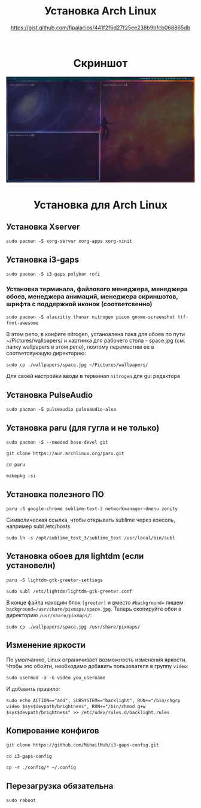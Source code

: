 <div align="center">

# Установка Arch Linux
https://gist.github.com/fjpalacios/441f2f6d27f25ee238b9bfcb068865db

<br>

# Скриншот
![screenshot](./assets/screenshot.png)

# Установка для Arch Linux
</div>

## Установка Xserver
```
sudo pacman -S xorg-server xorg-apps xorg-xinit
```

## Установка i3-gaps
```
sudo pacman -S i3-gaps polybar rofi
```

### Установка терминала, файлового менеджера, менеджера обоев, менеджера анимаций, менеджера скриншотов, шрифта с поддержкой иконок (соответсвенно)
```
sudo pacman -S alacritty thunar nitrogen picom gnome-screenshot ttf-font-awesome
```
В этом репо, в конфиге nitrogen, установлена пака для обоев по пути ~/Pictures/wallpapers/ и картинка для рабочего стола - space.jpg (см. папку wallpapers в этом репо), поэтому переместим ее в соответсвующую директорию:
```
sudo cp ./wallpapers/space.jpg ~/Pictures/wallpapers/
```

Для своей настройки вводи в терминал ```nitrogen``` для gui редактора

## Установка PulseAudio
```
sudo pacman -S pulseaudio pulseaudio-alsa
```

## Установка paru (для гугла и не только)
```
sudo pacman -S --needed base-devel git
```
```
git clone https://aur.archlinux.org/paru.git
```
```
cd paru
```
```
makepkg -si
```

## Установка полезного ПО
```
paru -S google-chrome sublime-text-3 networkmanager-dmenu zenity
```

Символическая ссылка, чтобы открывать sublime через консоль, например subl /etc/hosts
```
sudo ln -s /opt/sublime_text_3/sublime_text /usr/local/bin/subl
```

## Установка обоев для lightdm (если установелн)
```
paru -S lightdm-gtk-greeter-settings
```
```
sudo subl /etc/lightdm/lightdm-gtk-greeter.conf
```
В конце файла находим блок ```[greeter]``` и вместо ```#background=``` пишем ```background=/usr/share/pixmaps/space.jpg```.
Теперь скопируйте обои в директорию ```/usr/share/pixmaps/```:
```
sudo cp ./wallpapers/space.jpg /usr/share/pixmaps/
```

## Изменение яркости
По умолчанию, Linux ограничивает возможность изменения яркости. Чтобы это обойти, необходимо добавить пользователя в группу ```video```:
```
sudo usermod -a -G video you_username
```
И добавить правило: 
```
sudo echo ACTION=="add", SUBSYSTEM=="backlight", RUN+="/bin/chgrp video $sys$devpath/brightness", RUN+="/bin/chmod g+w $sys$devpath/brightness" >> /etc/udev/rules.d/backlight.rules
```

## Копирование конфигов
```
git clone https://github.com/MihailMuh/i3-gaps-config.git
```
```
cd i3-gaps-config
```
```
cp -r ./config/* ~/.config
```

## Перезагрузка обязательна
```
sudo reboot
```
